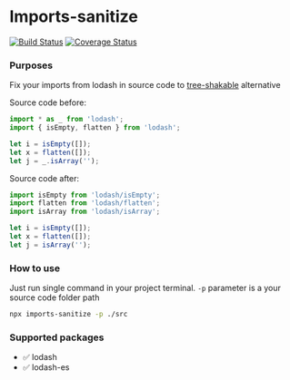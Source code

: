 # Imports-sanitize

[![Build Status](https://travis-ci.com/vladborsh/imports-sanitize.svg?branch=master)](https://travis-ci.com/vladborsh/imports-sanitize)
[![Coverage Status](https://coveralls.io/repos/github/vladborsh/imports-sanitize/badge.svg?branch=master)](https://coveralls.io/github/vladborsh/imports-sanitize?branch=master)

### Purposes

Fix your imports from lodash in source code to [tree-shakable](https://medium.com/@martin_hotell/tree-shake-lodash-with-webpack-jest-and-typescript-2734fa13b5cd) alternative

Source code before:
```typescript
import * as _ from 'lodash';
import { isEmpty, flatten } from 'lodash';

let i = isEmpty([]);
let x = flatten([]);
let j = _.isArray('');
```

Source code after:
```typescript
import isEmpty from 'lodash/isEmpty';
import flatten from 'lodash/flatten';
import isArray from 'lodash/isArray';

let i = isEmpty([]);
let x = flatten([]);
let j = isArray('');
```

### How to use

Just run single command in your project terminal. `-p` parameter is a your source code folder path

```bash
npx imports-sanitize -p ./src
```

### Supported packages

- ✅ lodash
- ✅ lodash-es